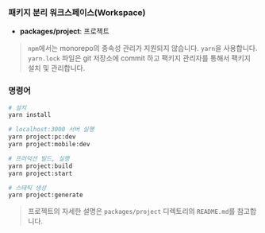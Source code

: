### 패키지 분리 워크스페이스(Workspace)

* **packages/project**: 프로젝트

> `npm`에서는 monorepo의 종속성 관리가 지원되지 않습니다. `yarn`을 사용합니다.
`yarn.lock` 파일은 git 저장소에 commit 하고 팩키지 관리자를 통해서 팩키지 설치 및 관리합니다.

### 명령어

``` bash
# 설치
yarn install

# localhost:3000 서버 실행
yarn project:pc:dev
yarn project:mobile:dev

# 프러덕션 빌드, 실행
yarn project:build
yarn project:start

# 스태틱 생성
yarn project:generate
```

> 프로젝트의 자세한 설명은 `packages/project` 디렉토리의 `README.md`를 참고합니다.
